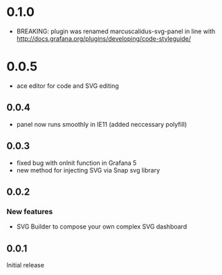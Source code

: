 # 0.1.0
- BREAKING: plugin was renamed marcuscalidus-svg-panel in line with http://docs.grafana.org/plugins/developing/code-styleguide/
# 0.0.5
- ace editor for code and SVG editing
## 0.0.4
- panel now runs smoothly in IE11 (added neccessary polyfill)
## 0.0.3
- fixed bug with onInit function in Grafana 5
- new method for injecting SVG via Snap svg library
## 0.0.2
### New features
- SVG Builder to compose your own complex SVG dashboard
## 0.0.1
Initial release